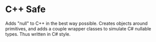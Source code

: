 # C++ Safe

Adds "null" to C++ in the best way possible. Creates objects around primitives, and adds a couple wrapper classes to simulate C# nullable types. Thus written in C# style.
